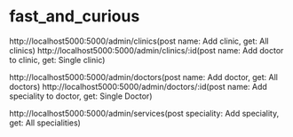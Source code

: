 # fast_and_curious
http://localhost5000:5000/admin/clinics(post name: Add clinic, get: All clinics)
http://localhost5000:5000/admin/clinics/:id(post name: Add doctor to clinic, get: Single clinic)

http://localhost5000:5000/admin/doctors(post name: Add doctor, get: All doctors)
http://localhost5000:5000/admin/doctors/:id(post name: Add speciality to doctor, get: Single Doctor)

http://localhost5000:5000/admin/services(post speciality: Add speciality, get: All specialities)
